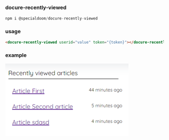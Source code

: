 ### docure-recently-viewed

```js
npm i @specialdoom/docure-recently-viewed
```

### usage

```html
<docure-recently-viewed userid="value" token="{token}"></docure-recently-viewed>
```

### example

![Presentation](presentation.png)
